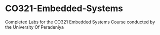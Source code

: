 # CO321-Embedded-Systems

Completed Labs for the CO321 Embedded Systems Course conducted by the University Of Peradeniya
